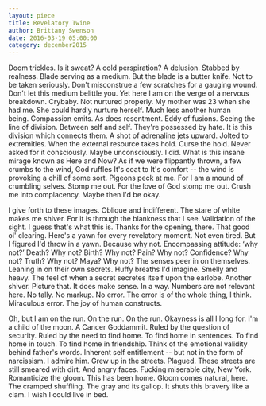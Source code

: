 ```yaml
---
layout: piece
title: Revelatory Twine
author: Brittany Swenson
date: 2016-03-19 05:00:00
category: december2015
---
```

Doom trickles. Is it sweat? A cold perspiration? A delusion. Stabbed by realness. Blade serving as a medium. But the blade is a butter knife. Not to be taken seriously. Don't misconstrue a few scratches for a gauging wound. Don't let this medium belittle you. Yet here I am on the verge of a nervous breakdown. Crybaby. Not nurtured properly. My mother was 23 when she had me. She could hardly nurture herself. Much less another human being. Compassion emits. As does resentment. Eddy of fusions. Seeing the line of division. Between self and self. They're possessed by hate. It is this division which connects them. A shot of adrenaline jets upward. Jolted to extremities. When the external resource takes hold. Curse the hold. Never asked for it consciously. Maybe unconsciously. I did. What is this insane mirage known as Here and Now? As if we were flippantly thrown, a few crumbs to the wind, God ruffles It's coat to It's comfort -- the wind is provoking a chill of some sort. Pigeons peck at me. For I am a mound of crumbling selves. Stomp me out. For the love of God stomp me out. Crush me into complacency. Maybe then I'd be okay.

I give forth to these images. Oblique and indifferent. The stare of white makes me shiver. For it is through the blankness that I see. Validation of the sight. I guess that's what this is. Thanks for the opening, there. That good ol' clearing. Here's a yawn for every revelatory moment. Not even tired. But I figured I'd throw in a yawn. Because why not. Encompassing attitude: ‘why not?’ Death? Why not? Birth? Why not? Pain? Why not? Confidence? Why not? Truth? Why not? Maya? Why not? The senses peer in on themselves. Leaning in on their own secrets. Huffy breaths I'd imagine. Smelly and heavy. The feel of when a secret secretes itself upon the earlobe. Another shiver. Picture that. It does make sense. In a way. Numbers are not relevant here. No tally. No markup. No error. The error is of the whole thing, I think. Miraculous error. The joy of human constructs.

Oh, but I am on the run. On the run. On the run. Okayness is all I long for. I'm a child of the moon. A Cancer Goddammit. Ruled by the question of security. Ruled by the need to find home. To find home in sentences. To find home in touch. To find home in friendship. Think of the emotional validity behind father's words. Inherent self entitlement -- but not in the form of narcissism. I admire him. Grew up in the streets. Plagued. These streets are still smeared with dirt. And angry faces. Fucking miserable city, New York. Romanticize the gloom. This has been home. Gloom comes natural, here. The cramped shuffling. The gray and its gallop. It shuts this bravery like a clam. I wish I could live in bed.